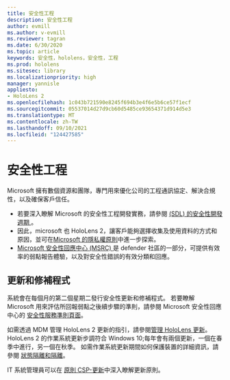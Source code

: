 ```yaml
---
title: 安全性工程
description: 安全性工程
author: evmill
ms.author: v-evmill
ms.reviewer: tagran
ms.date: 6/30/2020
ms.topic: article
keywords: 安全性，hololens，安全性，工程
ms.prod: hololens
ms.sitesec: library
ms.localizationpriority: high
manager: yannisle
appliesto:
- HoloLens 2
ms.openlocfilehash: 1c043b721590e8245f694b3e4f6e5b6ce57f1ecf
ms.sourcegitcommit: 05537014d27d9cb60d5485ce93654371d914d5e3
ms.translationtype: MT
ms.contentlocale: zh-TW
ms.lasthandoff: 09/10/2021
ms.locfileid: "124427585"
---
```

# <a name="security-engineering"></a>安全性工程

Microsoft 擁有數個資源和團隊，專門用來優化公司的工程通訊協定、解決合規性，以及確保客戶信任。 

  * 若要深入瞭解 Microsoft 的安全性工程開發實務，請參閱 [ (SDL) 的安全性開發週期 ](https://www.microsoft.com/securityengineering/sdl)。
  * 因此，microsoft 也 HoloLens 2，讓客戶能夠選擇收集及使用資料的方式和原因，並可在[Microsoft 的隱私權原則](https://privacy.microsoft.com/)中進一步探索。 
  * [Microsoft 安全性回應中心 (MSRC) ](https://www.microsoft.com/msrc) 是 defender 社區的一部分，可提供有效率的弱點報告體驗，以及對安全性錯誤的有效分類和回應。 

## <a name="updates-and-patches"></a>更新和修補程式

系統會在每個月的第二個星期二發行安全性更新和修補程式。 若要瞭解 Microsoft 用來評估所回報弱點之後續步驟的準則，請參閱 Microsoft 安全性回應中心的 [安全性服務準則頁面](https://www.microsoft.com/msrc/windows-security-servicing-criteria)。 

如需透過 MDM 管理 HoloLens 2 更新的指引，請參閱[管理 HoloLens 更新](hololens-updates.md)。 HoloLens 2 的作業系統更新步調符合 Windows 10;每年會有兩個更新，一個在春季中進行，另一個在秋季。 如需作業系統更新期間如何保護裝置的詳細資訊，請參閱 [狀態隔離和隔離](security-state-separation-isolation.md)。 

IT 系統管理員可以在 [原則 CSP-更新](/windows/client-management/mdm/policy-csp-update)中深入瞭解更新原則。 
